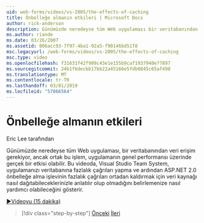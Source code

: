 ```yaml
---
uid: web-forms/videos/vs-2005/the-effects-of-caching
title: Önbelleğe almanın etkileri | Microsoft Docs
author: rick-anderson
description: Günümüzde neredeyse tüm Web uygulaması bir veritabanından veri erişim gerekiyor, ancak bu ortak işlem üzerinde genel performansını gerçek bir etkisi olabilir bir...
ms.author: riande
ms.date: 03/26/2007
ms.assetid: 806acc93-7f97-4ba1-92a5-f90146bd51f8
msc.legacyurl: /web-forms/videos/vs-2005/the-effects-of-caching
msc.type: video
ms.openlocfilehash: f31631f42f909c43e1e155b9caf1937940e77897
ms.sourcegitcommit: 24b1f6decbb17bb22a45166e5fdb0845c65af498
ms.translationtype: MT
ms.contentlocale: tr-TR
ms.lasthandoff: 03/01/2019
ms.locfileid: "57066564"
---
```

<a name="the-effects-of-caching"></a>Önbelleğe almanın etkileri
====================
Eric Lee tarafından

Günümüzde neredeyse tüm Web uygulaması, bir veritabanından veri erişim gerekiyor, ancak ortak bu işlem, uygulamanın genel performansı üzerinde gerçek bir etkisi olabilir. Bu videoda, Visual Studio Team System, uygulamanızı veritabanına fazlalık çağrıları yapma ve ardından ASP.NET 2.0 önbelleğe alma işlevinin fazlalık çağrıları ortadan kaldırmak için veri kaynağı nasıl dağıtabileceklerinizle anlatılır olup olmadığını belirlemenize nasıl yardımcı olabileceğini gösterir.

[&#9654;Videoyu (15 dakika)](https://channel9.msdn.com/Blogs/ASP-NET-Site-Videos/the-effects-of-caching)

> [!div class="step-by-step"]
> [Önceki](custom-extraction-rules-and-coded-web-tests.md)
> [İleri](using-the-load-test-agent.md)
